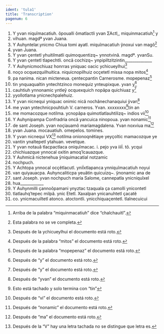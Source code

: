 ```yaml
---
ident: 'tula1'
title: 'Transcription'
pagenum: 6
---
```

1.  Y yvan niquĩmacatiuh. õpoualli õmatlactli yvan ƩActl,, miquinmacatiuh[^19] y
2.  vihuan. magdª yvan Juana.
3.  Y Auhyntelar.ynicmo Chiua tomi ayatl. miquῖmacatiuh ỹnoxui van magõ[^20]
4.  yvan Juana.
5.  Y yvan ҫentetl yhuitilmatli quimoquentizq~ ynnotvinã. magdª. yvanSu.
6.  Y yvan ҫentetl tlapechtli. oncã cochizq~ ynpipiltzitzintin______________
7.  Y Auhynicmochiuaz honrras yniquac oacic ychicueylhui[^21]
8.  noҫo ocquezquilhuitica. niquicnopilhuiz ocҫetetl missa nopa mitos[^22]
9.  pa nanima. nican micteneua. ҫentecpantin Carnerosme. mopepenaz[^23]
10. tin ynquaqualtin yntechtzinco monequiz ynteupixque. yvan y[^24]
11. cauhtiuh ynnonamic yntleỹ ocquexquich nopãpa quichiuaz y[^25]
12. yyollotlama ynicnechpalehuiz.
13. Y yvan nicnequi yniquac onimic nicã nochãnechanaquiui ỹvan[^26]
14. me yvan yntechnicpouhtiuh V. carneros. Yvan. xxxxxxxx[^27]tin an
15. me momacozque notilma. ycnopãpa quimotlatlauhtilizq~ indios vii[^28]
16. Y Auhynipampa Confradria oncã yancuica ninopoua. yvan nonamic[^29]
17. de sant Joseph. yvan noҫiauamõ maríamagdalena. Yvan noxviua ma[^30]
18. yvan Juana. mocauatiuh. omepelos. tomines.
19. Y yvan nicnequi VX[^31] notilma onionoqnẽtiaye yeyҫoltic mamacozque ye
20. vantin ynaltepetl ytahuan. vevetque.
21. Y yvan notauã tlacpactlaca oniquĩmacac. i. pejo yva iiiİ. tõ. ycqui
22. chichiuazque ynnocal oxitin amoqʹlcauazque.
23. Y Auhmicã nictenehua ỹniquimacatial notzamic
24. nochpuch.
25. Y Achtopa ynnocal ocҫẽtlacutl. yniİxtlapanca ynniquĩmacatiuh noyui
26. van quiyauacpa. Auhyncaliticpa yeuãtin quicuizq~. ỹnonamic ana de
27. sant Joseph. yvan nochpuch maría Salome, cannepatla ynicniquĩxel
28. hua____________
29. Y Auhynmilli ҫannoõpamani ynyztac tzaquala ҫa camolli ynicontetl
30. tlatlauhqʹtepec milpã. ynic Etetl. Xaxalpan ynicanuhtetl ҫacatẽ
31. co. ynicmacuiltetl atonco. atoctontli. ynicchiquaҫentetl. tlalnecuicui


[^19]: Arriba de la palabra “miquinmacatiuh” dice “chalchauitl”.
[^20]: Esta palabra no se ve completa.
[^21]: Después de la ychicueylhui el documento está roto.
[^22]: Después de la palabra “mitos” el documento está roto.
[^23]: Después de la palabra “mopepenaz” el documento está roto.
[^24]: Después de “y” el documento está roto.
[^25]: Después de “y” el documento está roto.
[^26]: Después de “yvan” el documento está roto.
[^27]: Esto está tachado y solo termina con “tin”
[^28]: Después de “vi” el documento está roto.
[^29]: Después de “nonamic” el documento está roto.
[^30]: Después de “ma” el documento está roto.
[^31]: Después de la “V” hay una letra tachada no se distingue que letra es.

